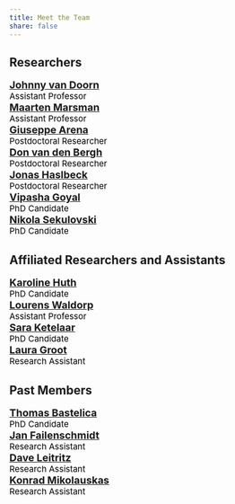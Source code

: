 ```yaml
---
title: Meet the Team
share: false
---
```


<h2>Researchers</h2>

<!-- Johnny van Doorn: Assistant Professor -->
<p style="margin:0; padding:0;">
  <span style="font-size:18px; color:magenta; font-weight:bold;">
    <a href="https://cran.r-project.org/package=easybgm">Johnny van Doorn</a>
  </span><br/>
  <span style="font-size:15px; color:black;">Assistant Professor</span>
</p>

<!-- Maarten Marsman: Assistant Professor -->
<p style="margin:0; padding:0;">
  <span style="font-size:18px; color:darkorchid; font-weight:bold;">
    <a href="https://cran.r-project.org/package=easybgm">Maarten Marsman</a>
  </span><br/>
  <span style="font-size:15px; color:black;">Assistant Professor</span>
</p>

<!-- Giuseppe Arena: Postdoctoral Researcher -->
<p style="margin:0; padding:0;">
  <span style="font-size:18px; color:darkorchid; font-weight:bold;">
    <a href="https://cran.r-project.org/package=easybgm">Giuseppe Arena</a>
  </span><br/>
  <span style="font-size:15px; color:black;">Postdoctoral Researcher</span>
</p>

<!-- Don van den Bergh: Postdoctoral Researcher -->
<p style="margin:0; padding:0;">
  <span style="font-size:18px; color:darkorchid; font-weight:bold;">
    <a href="https://cran.r-project.org/package=easybgm">Don van den Bergh</a>
  </span><br/>
  <span style="font-size:15px; color:black;">Postdoctoral Researcher</span>
</p>

<!-- Jonas Haslbeck: Postdoctoral Researcher -->
<p style="margin:0; padding:0;">
  <span style="font-size:18px; color:darkorchid; font-weight:bold;">
    <a href="https://cran.r-project.org/package=easybgm">Jonas Haslbeck</a>
  </span><br/>
  <span style="font-size:15px; color:black;">Postdoctoral Researcher</span>
</p>

<!-- Vipasha Goyal: PhD Candidate -->
<p style="margin:0; padding:0;">
  <span style="font-size:18px; color:darkorchid; font-weight:bold;">
    <a href="https://cran.r-project.org/package=easybgm">Vipasha Goyal</a>
  </span><br/>
  <span style="font-size:15px; color:black;">PhD Candidate</span>
</p>

<!-- Nikola Sekulovski: PhD Candidate -->
<p style="margin:0; padding:0;">
  <span style="font-size:18px; color:darkorchid; font-weight:bold;">
    <a href="https://cran.r-project.org/package=easybgm">Nikola Sekulovski</a>
  </span><br/>
  <span style="font-size:15px; color:black;">PhD Candidate</span>
</p>

<h2>Affiliated Researchers and Assistants</h2>

<!-- Karoline Huth: PhD Candidate -->
<p style="margin:0; padding:0;">
  <span style="font-size:18px; color:darkorchid; font-weight:bold;">
    <a href="https://cran.r-project.org/package=easybgm">Karoline Huth</a>
  </span><br/>
  <span style="font-size:15px; color:black;">PhD Candidate</span>
</p>

<!-- Lourens Waldorp: Assistant Professor -->
<p style="margin:0; padding:0;">
  <span style="font-size:18px; color:darkorchid; font-weight:bold;">
    <a href="https://cran.r-project.org/package=easybgm">Lourens Waldorp</a>
  </span><br/>
  <span style="font-size:15px; color:black;">Assistant Professor</span>
</p>

<!-- Sara Ketelaar: PhD Candidate -->
<p style="margin:0; padding:0;">
  <span style="font-size:18px; color:darkorchid; font-weight:bold;">
    <a href="https://cran.r-project.org/package=easybgm">Sara Ketelaar</a>
  </span><br/>
  <span style="font-size:15px; color:black;">PhD Candidate</span>
</p>

<!-- Laura Groot: Research Assistant -->
<p style="margin:0; padding:0;">
  <span style="font-size:18px; color:darkorchid; font-weight:bold;">
    <a href="https://cran.r-project.org/package=easybgm">Laura Groot</a>
  </span><br/>
  <span style="font-size:15px; color:black;">Research Assistant</span>
</p>

<h2>Past Members</h2>

<!-- Thomas Bastelica: PhD Candidate -->
<p style="margin:0; padding:0;">
  <span style="font-size:18px; color:darkorchid; font-weight:bold;">
    <a href="https://cran.r-project.org/package=easybgm">Thomas Bastelica</a>
  </span><br/>
  <span style="font-size:15px; color:black;">PhD Candidate</span>
</p>

<!-- Jan Failenschmidt: Research Assistant -->
<p style="margin:0; padding:0;">
  <span style="font-size:18px; color:darkorchid; font-weight:bold;">
    <a href="https://cran.r-project.org/package=easybgm">Jan Failenschmidt</a>
  </span><br/>
  <span style="font-size:15px; color:black;">Research Assistant</span>
</p>

<!-- Dave Leitritz: Research Assistant -->
<p style="margin:0; padding:0;">
  <span style="font-size:18px; color:darkorchid; font-weight:bold;">
    <a href="https://cran.r-project.org/package=easybgm">Dave Leitritz</a>
  </span><br/>
  <span style="font-size:15px; color:black;">Research Assistant</span>
</p>

<!-- Konrad Mikolauskas: Research Assistant -->
<p style="margin:0; padding:0;">
  <span style="font-size:18px; color:darkorchid; font-weight:bold;">
    <a href="https://cran.r-project.org/package=easybgm">Konrad Mikolauskas</a>
  </span><br/>
  <span style="font-size:15px; color:black;">Research Assistant</span>
</p>
